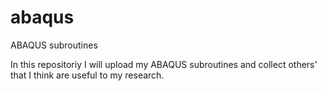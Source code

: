 # abaqus
ABAQUS subroutines

In this repositoriy I will upload my ABAQUS subroutines and collect others' that I think are useful to my research.
